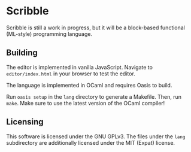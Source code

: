 # Scribble
Scribble is still a work in progress, but it will be a block-based functional
(ML-style) programming language.

## Building
The editor is implemented in vanilla JavaScript. Navigate to `editor/index.html`
in your browser to test the editor.

The language is implemented in OCaml and requires Oasis to build.

Run `oasis setup` in the `lang` directory to generate a
Makefile. Then, run `make`. Make sure to use the latest version of the OCaml
compiler!

## Licensing
This software is licensed under the GNU GPLv3. The files under the `lang`
subdirectory are additionally licensed under the MIT (Expat) license.
